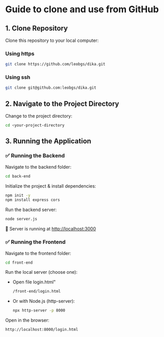 # Guide to clone and use from GitHub

## 1. Clone Repository

Clone this repository to your local computer:

### Using https

```sh
git clone https://github.com/leobgs/dika.git
```

### Using ssh

```sh
git clone git@github.com:leobgs/dika.git
```

## 2. Navigate to the Project Directory

Change to the project directory:

```sh
cd <your-project-directory
```

## 3. Running the Application

### ✅ Running the Backend

Navigate to the backend folder:

```sh
cd back-end
```

Initialize the project & install dependencies:

```sh
npm init -y
npm install express cors
```

Run the backend server:

```sh
node server.js
```

🔹 Server is running at [http://localhost:3000](http://localhost:3000)

### ✅ Running the Frontend

Navigate to the frontend folder:

```sh
cd front-end
```

Run the local server (choose one):

- Open file login.html"

  ```sh
  /front-end/login.html

  ```

- Or with Node.js (http-server):
  ```sh
  npx http-server -p 8000
  ```

Open in the browser:

```sh
http://localhost:8000/login.html
```

